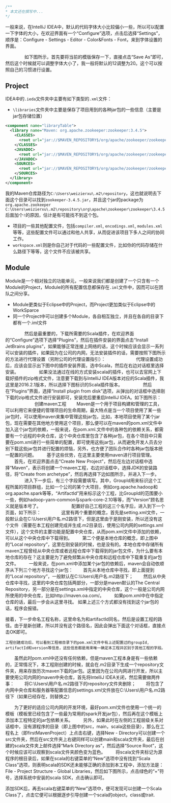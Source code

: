 ```java
/**
* 本文还在撰写中...
*/
```

一般来说，在IntelliJ IDEA中，默认的代码字体大小比较偏小一些，所以可以配置一下字体的大小，在欢迎界面有一个“Configure”选项，点击后选择“Settings”，顺序是：Configure - Settings - Editor - Color&Fonts - Font，来到字体设置的界面。


　　
　　如下图所示，首先要将当前的模版保存一下，直接点击“Save As”即可，然后这个时候就可以调整字体大小了，我一般将默认的12调整为20。这个可以按照自己的习惯进行设置。
　　
## Project
IDEA中的`.ieda`文件夹中主要有如下类型的`.xml`文件：
- `\libraries`文件夹中主要是保存了项目用到的各种jar包的一些信息（主要是jar包存储位置）

```xml
<component name="libraryTable">
  <library name="Maven: org.apache.zookeeper:zookeeper:3.4.5">
    <CLASSES>
      <root url="jar://$MAVEN_REPOSITORY$/org/apache/zookeeper/zookeeper/3.4.5/zookeeper-3.4.5.jar!/" />
    </CLASSES>
    <JAVADOC>
      <root url="jar://$MAVEN_REPOSITORY$/org/apache/zookeeper/zookeeper/3.4.5/zookeeper-3.4.5-javadoc.jar!/" />
    </JAVADOC>
    <SOURCES>
      <root url="jar://$MAVEN_REPOSITORY$/org/apache/zookeeper/zookeeper/3.4.5/zookeeper-3.4.5-sources.jar!/" />
    </SOURCES>
  </library>
</component>

```
我的Maven仓库路径为`C:\Users\weizierxu\.m2\repository`，这也就说明去下面这个目录可以找到`zookeeper-3.4.5.jar`，并且这个jar的package为`org.apache.zookeeper`
`C:\Users\weizierxu\.m2\repository\org\apache\zookeeper\zookeeper\3.4.5`
后面加个`!`的原因，估计是有可能找不到这个包。

- 项目的一些其他配置文件，包括`compiler.xml`, `encodings.xml`, `modules.xml`等等，这些配置文件可以通过和他人共享，从而促进该项目下多人之间的协同工作。
- `workspace.xml`则是你自己对于代码的一些配置文件，比如你的代码存储在什么路径下等等，这个文件不应该被共享。

## Module
Module是一个相对独立的功能单元，一般来说我们都是创建了一个只含有一个Module的Project，Module的所有配置信息都保存在`.iml`文件中，因而可以在团队之间分享。
- Module更类似于Eclipse中的Project，而Project更加类似于Eclipse中的WorkSparce
- 同一个Project中可以创建多个Module，各自相互独立，并且在各自的目录下都有一个.iml文件

　　
　　然后是最重要的，下载所需要的Scala插件，在欢迎界面的“Configure”选项下选择“Plugins”，然后在插件安装的界面点击“Install JetBrains plugins”，如果能够正常连接上网络的话，这个时候应该会显示一系列可以安装的插件，如果因为在公司的内网，无法安装插件的话，需要按照下图所示的方法进行代理设置（另附公司的代理设置指引）：
　　
　　
　　代理设置成功后，应该会显示出下图中的插件安装界面，选中Scala，然后在右边对话框里选择安装。
　　
　　如果没法通过在线的方式安装scala的插件，也可以去官网上下载好插件的zip格式文件，注意要下载到与IntelliJ IDEA版本对应的Scala插件，我这里是2016.2.1版本，所以选择下图标识的Scala插件版本。
　　
　　然后在“Plugins”界面，选择“Install plugin from disk”选项，从弹出的对话框中选择刚下载的zip格式文件进行安装即可，安装完后要重启IntelliJ IDEA。如下图所示：
　　
　　
　　创建maven工程
　　Maven是一个用于项目构建和管理的工具，可以利用它来便捷的管理项目的生命周期，最大特点是当一个项目使用了某一些jar包时，可以使用maven来集中管理这些jar包，比如，本地项目使用了某个jar包，现在需要在其他地方使用这个项目，那么便可以在maven的pom.xml文件中加入这个jar包的依赖，一般来说，在pom.xml.文件中的各种包的依赖关系，都需要有一个远程的中央仓库，这个中央仓库里包含了各种jar包，在各个项目中只需要在pom.xml进行一些简单的配置，即可使用这些jar包，从而避免开发人员去分别下载这些jar包并进行配置的烦恼，另外，也方便了团队合作时各种jar包版本统一配置的问题。
　　基于这些优势，在这里主要使用maven进行项目管理。
　　首先，在欢迎界面点击“Create New Project”，然后在左边对话框中选择“Maven”，表示将创建一个maven工程，右边对话框中，选择JDK的安装路径，将“Create from archetype”，然后再选择下边如图所示，并进入下一步。
　　
　　进入下一步后，有三个字段需要填写。其中，GroupId用来标识这个工程所属的项目群组，比如一个公司的某个大项目，例如org.apache.hadoop和org.apache.spark等等，“ArtifactId”用来标示这个工程，比GroupId的范围要小一些，例如hadoop-yarn-common与spark-core-2.10等等，而“Version”顾名思义就是版本号了。
　　
　　
　　配置好自己工程的这三个名字后，进入到下一个页面，如下所示：
　　
　　这里有两个重要的概念，首先是setting.xml文件，一般默认会在C:\Users\用户名\.m2路径下，但是这里由于是刚安装，所以还没有这个文件（需要在本工程创建完成并生成.m2目录后，使用公司内网的settings.xml文件），这个文件的主要功能是配置中央仓库，从而pom.xml文件中添加的依赖，可以从这个中央仓库中下载得到。
　　第二个便是本地仓库的概念，即上图中的“Local repository”，这里在刚安装的时候，也是没有的。本地仓库中存储所有maven工程曾经从中央仓库或者远程仓库中下载得到的jar包文件，为什么要有本地仓库的存在？这主要是为了避免频繁从中央仓库和远程仓库中下载重复的jar包文件。
　　一般来说，在pom.xml中添加某个jar包的依赖后，maven会自动依顺序从下列三个地方寻找这个jar包：
　　首先从本地仓库中寻找，即上面提到的“Local repository”，一般默认在C:\Users\用户名\.m2路径下；
　　然后从中央仓库中寻找，这里的中央仓库包括两部分，一部分是maven默认的The Central Repository，另一部分是在settings.xml中指定的中央仓库，这个一般是公司内网所使用的中央仓库，比如http://maven.oa.com/。
　　如果pom.xml中在<repository></repository>中指定仓库的话，最后一步会从这里寻找。
如果上述三个方式都没有找到这个jar包的话，程序会报错。
  
接着，下一步命名工程名称，这里命名为和artifactId同名，然后是设置工程的路径。由于是新创建，所以并没有这个路径名，因此会弹出下面这个对话框，直接点击OK即可。


    工程创建成功后，可以看到工程根目录下的pom.xml文件中有上述配置过的groupId, artifactId和version等信息，这些信息都是用来唯一确定本工程并区别于其他工程的字段。
　　虽然此时pom.xml中还没有任何依赖，但是maven工程本身是有一些依赖的，正常情况下，本工程刚创建的时候，就会在.m2目录下生成一个repository文件夹，用来存放历次maven下载的jar包。这里因为在公司内网进行开发，所以主要使用公司内网的maven中央仓库，首先将IntelliJ IDEA关闭，然后需要做两件事：
　　将C:\Users\用户名\.m2路径下的repository文件夹删除；
　　将包含了内网中央仓库和服务器等配置信息的settings.xml文件放在C:\Users\用户名\.m2路径下（如果已经存在，则替换之）

　　为了更好的适应公司内网的开发环境，最好pom.xml文件也使用一个统一的模板（模板里已经包含了一些最为常用的spark开发jar包），然后再在这个模板上添加本工程特定的jar包依赖关系。
　　另外，如果此时在左侧的工程层级关系对话框中，没有源程序的目录（即上图中的src，main，scala这些目录），那么在工程名上（即firstMavenProject）上点击右键，选择New - Directory可以创建一个src文件夹，然后在src文件夹上右键同样可以创建main和scala文件夹，最后在创建的scala文件夹上邮件选择“Mark Directory as”，然后选择“Source Root”，这个时候应该可以观察到scala文件夹颜色变为蓝色。
　　将scala文件夹标记为源程序的根目录后，如果在scala的右键菜单的“New”选项中没有找到“Scala Class”选项，则表明scala的SDK还未能够正确的添加到本工程中，添加方法是：File - Project Structure - Global Libraries，然后如下图所示，点击绿色的“+”符号，选择系统中安装的scala SDK，点击确认即可。
　　

添加SDK后，再去scala右键菜单的“New”选项中，便可发现可以创建一个Scala Class了，点击它便可以根据逐步引导创建一个scala的object，class或trait.